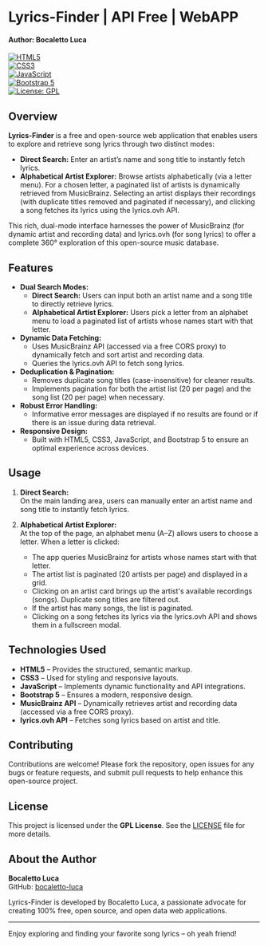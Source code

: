 # Lyrics-Finder | API Free | WebAPP
#### Author: Bocaletto Luca

[![HTML5](https://img.shields.io/badge/HTML5-E34F26.svg?style=flat)](https://developer.mozilla.org/en-US/docs/Web/HTML)  
[![CSS3](https://img.shields.io/badge/CSS3-1572B6.svg?style=flat)](https://developer.mozilla.org/en-US/docs/Web/CSS)  
[![JavaScript](https://img.shields.io/badge/JavaScript-F7DF1E.svg?style=flat)](https://developer.mozilla.org/en-US/docs/Web/JavaScript)  
[![Bootstrap 5](https://img.shields.io/badge/Bootstrap-7952B3.svg?style=flat)](https://getbootstrap.com/)  
[![License: GPL](https://img.shields.io/badge/License-GPL-blue.svg)](LICENSE)

## Overview

**Lyrics-Finder** is a free and open-source web application that enables users to explore and retrieve song lyrics through two distinct modes:
- **Direct Search:** Enter an artist’s name and song title to instantly fetch lyrics.
- **Alphabetical Artist Explorer:** Browse artists alphabetically (via a letter menu). For a chosen letter, a paginated list of artists is dynamically retrieved from MusicBrainz. Selecting an artist displays their recordings (with duplicate titles removed and paginated if necessary), and clicking a song fetches its lyrics using the lyrics.ovh API.

This rich, dual-mode interface harnesses the power of MusicBrainz (for dynamic artist and recording data) and lyrics.ovh (for song lyrics) to offer a complete 360° exploration of this open-source music database.

## Features

- **Dual Search Modes:**  
  - **Direct Search:** Users can input both an artist name and a song title to directly retrieve lyrics.
  - **Alphabetical Artist Explorer:** Users pick a letter from an alphabet menu to load a paginated list of artists whose names start with that letter.
- **Dynamic Data Fetching:**  
  - Uses MusicBrainz API (accessed via a free CORS proxy) to dynamically fetch and sort artist and recording data.
  - Queries the lyrics.ovh API to fetch song lyrics.
- **Deduplication & Pagination:**  
  - Removes duplicate song titles (case-insensitive) for cleaner results.
  - Implements pagination for both the artist list (20 per page) and the song list (20 per page) when necessary.
- **Robust Error Handling:**  
  - Informative error messages are displayed if no results are found or if there is an issue during data retrieval.
- **Responsive Design:**  
  - Built with HTML5, CSS3, JavaScript, and Bootstrap 5 to ensure an optimal experience across devices.

## Usage

1. **Direct Search:**  
   On the main landing area, users can manually enter an artist name and song title to instantly fetch lyrics.

2. **Alphabetical Artist Explorer:**  
   At the top of the page, an alphabet menu (A–Z) allows users to choose a letter. When a letter is clicked:
   - The app queries MusicBrainz for artists whose names start with that letter.
   - The artist list is paginated (20 artists per page) and displayed in a grid.
   - Clicking on an artist card brings up the artist's available recordings (songs). Duplicate song titles are filtered out.
   - If the artist has many songs, the list is paginated.
   - Clicking on a song fetches its lyrics via the lyrics.ovh API and shows them in a fullscreen modal.

## Technologies Used

- **HTML5** – Provides the structured, semantic markup.
- **CSS3** – Used for styling and responsive layouts.
- **JavaScript** – Implements dynamic functionality and API integrations.
- **Bootstrap 5** – Ensures a modern, responsive design.
- **MusicBrainz API** – Dynamically retrieves artist and recording data (accessed via a free CORS proxy).
- **lyrics.ovh API** – Fetches song lyrics based on artist and title.

## Contributing

Contributions are welcome! Please fork the repository, open issues for any bugs or feature requests, and submit pull requests to help enhance this open-source project.

## License

This project is licensed under the **GPL License**. See the [LICENSE](LICENSE) file for more details.

## About the Author

**Bocaletto Luca**  
GitHub: [bocaletto-luca](https://github.com/bocaletto-luca)

Lyrics-Finder is developed by Bocaletto Luca, a passionate advocate for creating 100% free, open source, and open data web applications.

---

Enjoy exploring and finding your favorite song lyrics – oh yeah friend!
